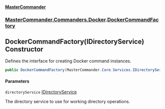 #### [MasterCommander](MasterCommander.md 'MasterCommander')
### [MasterCommander.Commanders.Docker](MasterCommander.md#MasterCommander.Commanders.Docker 'MasterCommander.Commanders.Docker').[DockerCommandFactory](DockerCommandFactory.md 'MasterCommander.Commanders.Docker.DockerCommandFactory')

## DockerCommandFactory(IDirectoryService) Constructor

Defines the interface for creating Docker command instances.

```csharp
public DockerCommandFactory(MasterCommander.Core.Services.IDirectoryService directoryService);
```
#### Parameters

<a name='MasterCommander.Commanders.Docker.DockerCommandFactory.DockerCommandFactory(MasterCommander.Core.Services.IDirectoryService).directoryService'></a>

`directoryService` [IDirectoryService](IDirectoryService.md 'MasterCommander.Core.Services.IDirectoryService')

The directory service to use for working directory operations.